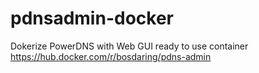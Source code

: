 # pdnsadmin-docker
Dokerize PowerDNS with Web GUI
ready to use container
https://hub.docker.com/r/bosdaring/pdns-admin
